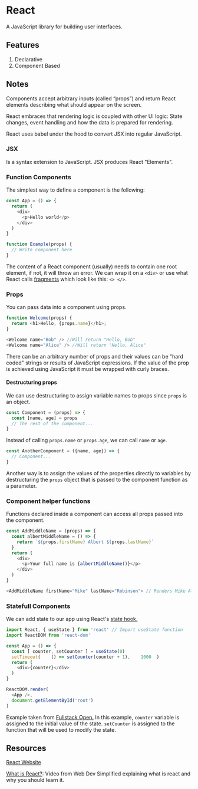 # React

A JavaScript library for building user interfaces.

## Features

1. Declarative
2. Component Based

## Notes

Components accept arbitrary inputs \(called “props”\) and return React elements describing what should appear on the screen.

React embraces that rendering logic is coupled with other UI logic: State changes, event handling and how the data is prepared for rendering.

React uses babel under the hood to convert JSX into regular JavaScript.

### JSX

Is a syntax extension to JavaScript. JSX produces React "Elements".

### Function Components

The simplest way to define a component is the following:

```javascript
const App = () => {
  return (
    <div>
      <p>Hello world</p>
    </div>
  )
}

function Example(props) {
  // Write component here
}
```

The content of a React component \(usually\) needs to contain one root element, if not, it will throw an error. We can wrap it on a `<div>` or use what React calls [fragments](https://reactjs.org/docs/fragments.html#short-syntax) which look like this: `<> </>`.

### Props

You can pass data into a component using props.

```javascript
function Welcome(props) {
  return <h1>Hello, {props.name}</h1>;
}

<Welcome name="Bob" /> //Will return "Hello, Bob" 
<Welcome name="Alice" /> //Will return "Hello, Alice"
```

There can be an arbitrary number of props and their values can be "hard coded" strings or results of JavaScript expressions. If the value of the prop is achieved using JavaScript it must be wrapped with curly braces.

#### Destructuring props

We can use destructuring to assign variable names to props since `props` is an object.

```javascript
const Component = (props) => {
  const [name, age] = props 
  // The rest of the component...
}
```
Instead of calling `props.name` or `props.age`, we can call `name` or `age`.

```javascript
const AnotherComponent = ({name, age}) => {
  // Component...
}
```
Another way is to assign the values of the properties directly to variables by destructuring the `props` object that is passed to the component function as a parameter.

### Component helper functions

Functions declared inside a component can access all props passed into the component.

```javascript
const AddMiddleName = (props) => {
  const albertMiddleName = () => {
    return `${props.firstName} Albert ${props.lastName}`
  }
  return (
    <div>
      <p>Your full name is {albertMiddleName()}</p>
    </div>
  )
}

<AddMiddleName firstName="Mike" lastName="Robinson"> // Renders Mike Albert Robinson
```

### Statefull Components

We can add state to our app using React's [state hook.](https://reactjs.org/docs/hooks-state.html)

```javascript
import React, { useState } from 'react' // Import useState function
import ReactDOM from 'react-dom'

const App = () => {
  const [ counter, setCounter ] = useState(0) 
  setTimeout(    () => setCounter(counter + 1),    1000  )
  return (
    <div>{counter}</div>
  )
}

ReactDOM.render(
  <App />, 
  document.getElementById('root')
)
```

Example taken from [Fullstack Open.](https://fullstackopen.com/en/part1/component_state_event_handlers)
In this example, `counter` variable is assigned to the initial value of the state. `setCounter` is assigned to the function that will be used to modify the state.

## Resources

[React Website](https://reactjs.org/) 

[What is React?](https://www.youtube.com/watch?v=1wZoGFF_oi4&list=PLZlA0Gpn_vH_NT5zPVp18nGe_W9LqBDQK): Video from Web Dev Simplified explaining what is react and why you should learn it.

